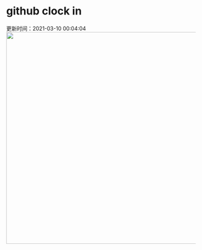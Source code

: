# github clock in
更新时间：2021-03-10 00:04:04
 <img style="-webkit-user-select: none;margin: auto;cursor: zoom-in;" src="https://cn.bing.com/th?id=OHR.HinterseeRamsau_ZH-CN4043630556_1920x1080.jpg&rf=LaDigue_1920x1080.jpg&pid=hp" width="1004" height="564"> 